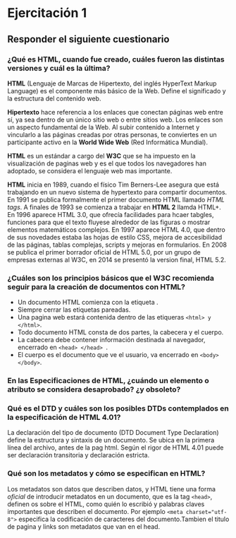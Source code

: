 # Ejercitación 1
## Responder el siguiente cuestionario

### ¿Qué es HTML, cuando fue creado, cuáles fueron las distintas versiones y cuál es la última?

**HTML** (Lenguaje de Marcas de Hipertexto, del inglés HyperText Markup Language) es el componente más básico de la Web. Define el significado y la estructura del contenido web.

**Hipertexto** hace referencia a los enlaces que conectan páginas web entre sí, ya sea dentro de un único sitio web o entre sitios web. Los enlaces son un aspecto fundamental de la Web. Al subir contenido a Internet y vincularlo a las páginas creadas por otras personas, te conviertes en un participante activo en la **World Wide Web** (Red Informática Mundial).

**HTML** es un estándar a cargo del **W3C** que se ha impuesto en la visualización de paginas web y es el que todos los navegadores han adoptado, se considera el lenguaje web mas importante.

**HTML** inicia en 1989, cuando el físico Tim Berners-Lee asegura que está trabajando en un nuevo sistema de hypertexto para compartir documentos. En 1991 se publica formalmente el primer documento HTML llamado *HTML tags*. A finales de 1993 se comienza a trabajar en **HTML 2** llamda HTML+. En 1996 aparece HTML 3.0, que ofrecía facilidades para hcaer tabgles, funciones para que el texto fluyese alrededor de las figuras o mostrar elementos matemáticos complejos. En 1997 aparece HTML 4.0, que dentro de sus novedades estaba las hojas de estilo CSS, mejora de accesibilidad de las páginas, tablas complejas, scripts y mejoras en formularios. En 2008 se publica el primer borrador oficial de HTML 5.0, por un grupo de empresas externas al W3C, en 2014 se presentó la version final, HTML 5.2.

### ¿Cuáles son los principios básicos que el W3C recomienda seguir para la creación de documentos con HTML?

- Un documento HTML comienza con la etiqueta <html>.
- Siempre cerrar las etiquetas pareadas.
- Una pagina web estará contenida dentro de las etiqueras ``<html> y </html>``.
- Todo documento HTML consta de dos partes, la cabecera y el cuerpo.
- La cabecera debe contener información destinada al navegador, encerrado en ``<head> </head> ``.
- El cuerpo es el documento que ve el usuario, va encerrado en ``<body> </body>``.

###  En las Especificaciones de HTML, ¿cuándo un elemento o atributo se considera desaprobado?  ¿y obsoleto?


### Qué es el DTD y cuáles son los posibles DTDs contemplados en la especificación de HTML 4.01?

La declaración del tipo de documento (DTD Document Type Declaration) define la estructura y sintaxis de un documento. Se ubica en la primera línea del archivo, antes de la pag html. Según el rigor de HTML 4.01 puede ser declaración transitoria y declaración estricta.

### Qué son los metadatos y cómo se especifican en HTML?

Los metadatos son datos que describen datos, y HTML tiene una forma  *oficial* de introducir metadatos en un documento, que es la tag ``<head>``, definen os sobre el HTML, como quién lo escribió y palabras claves importantes que describen el documento. Por ejemplo ``<meta charset="utf-8">`` especifica la codificación de caracteres del documento.Tambien el titulo de pagina y links son metadatos que van en el head.